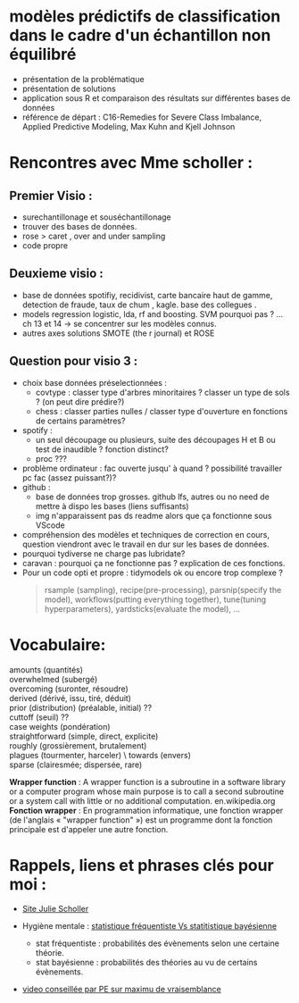 #  modèles prédictifs de classification dans le cadre d'un échantillon non équilibré
  * présentation de la problématique
  * présentation de solutions
  * application sous R et comparaison des résultats sur différentes bases de données
  * référence de départ : C16-Remedies for Severe Class Imbalance, Applied Predictive Modeling, 
    Max Kuhn and Kjell Johnson 


# Rencontres avec Mme scholler : 

## Premier Visio :
- surechantillonage et souséchantillonage
- trouver des bases de données. 
- rose > caret , over and under sampling
- code propre


## Deuxieme visio : 

- base de données 
spotifiy, recidivist, carte bancaire haut de gamme, detection de fraude, taux de chum , kagle. base des collegues . 
- models
regression logistic, lda, rf and boosting. SVM pourquoi pas ? ... ch 13 et 14 -> se concentrer sur les modèles connus. 
- autres axes solutions
SMOTE (the r journal) et ROSE 

## Question pour visio 3 :

- choix base données préselectionnées :
  - covtype : classer type d'arbres minoritaires ? classer un type de sols ? (on peut dire prédire?)
  - chess : classer parties nulles / classer type d'ouverture en fonctions de certains paramètres?
- spotify : 
  - un seul découpage ou plusieurs, suite des découpages H et B ou test de inaudible ? fonction distinct? 
  - proc ???
- problème ordinateur : fac ouverte jusqu' à quand ? possibilité travailler pc fac (assez puissant?)?
- github : 
  - base de données trop grosses. github lfs, autres ou no need de mettre à dispo les bases (liens suffisants)
  - img n'apparaissent pas ds readme alors que ça fonctionne sous VScode
- compréhension des modèles et techniques de correction en cours, question viendront avec le travail en dur sur les bases de données. 
- pourquoi tydiverse ne charge pas lubridate?
- caravan : pourquoi ça ne fonctionne pas ? explication de ces fonctions.
- Pour un code opti et propre : tidymodels ok ou encore trop complexe ? 
  > rsample (sampling), recipe(pre-processing), parsnip(specify the model), workflows(putting everything together), tune(tuning hyperparameters), yardsticks(evaluate the model), ...

# Vocabulaire:
amounts (quantités) \
overwhelmed (subergé) \
overcoming (suronter, résoudre) \
derived (dérivé, issu, tiré, déduit) \
prior (distribution) (préalable, initial) ?? \
cuttoff (seuil) ?? \
case weights (pondération) \
straightforward (simple, direct, explicite) \
roughly (grossièrement, brutalement) \
plagues (tourmenter, harceler) \ 
towards (envers) \
sparse (clairesmée; dispersée, rare)

**Wrapper function** : A wrapper function is a subroutine in a software library or a computer program whose main purpose is to call a second subroutine or a system call with little or no additional computation. en.wikipedia.org
**Fonction wrapper** : En programmation informatique, une fonction wrapper (de l'anglais « "wrapper function" ») est un programme dont la fonction principale est d'appeler une autre fonction. 

# Rappels, liens et phrases clés pour moi :

- [Site Julie Scholler](https://juliescholler.gitlab.io/)

- Hygiène mentale : [statistique fréquentiste Vs statitistique bayésienne](https://www.youtube.com/watch?v=x-2uVNze56s&t=1221s) 
    - stat fréquentiste : probabilités des évènements selon une certaine théorie.
    - stat bayésienne : probabilités des théories au vu de certains évènements.

- [video conseillée par PE sur maximu de vraisemblance](https://www.youtube.com/watch?v=VOIhswqFWVc) 
